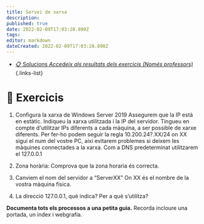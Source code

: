 ```yaml
---
title: Servei de xarxa
description: 
published: true
date: 2022-02-09T17:03:28.890Z
tags: 
editor: markdown
dateCreated: 2022-02-09T17:03:28.890Z
---
```


- [:clipboard: Solucions *Accedeix als resultats dels exercicis (Només professors)*](solucions)
{.links-list}
# :pencil: Exercicis
1. Configura la xarxa de Windows Server 2019
Assegurem que la IP està en estàtic. Indiqueu la xarxa utilitzada i la IP del servidor. Tingueu en compte d'utilitzar IPs diferents a cada màquina, a ser possible de xarxe diferents. Per fer-ho podem seguir la regla 10.200.24?.XX/24 on XX sigui el num del vostre PC, així evitarem problemes si deixem les màquines connectades a la xarxa. Com a DNS predeterminat utilitzarem el 127.0.0.1

2. Zona horària: Comprova que la zona horaria és correcta.

3. Canviem el nom del servidor a “ServerXX” On XX és el nombre de la vostra màquina física.

4. La direcció 127.0.0.1, què indica? Per a què s’utilitza?


**Documenta tots els processos a una petita guia.** Recorda incloure una portada, un index i webgrafía.
